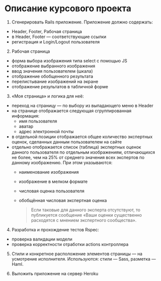 Описание курсового проекта
==========================

1. Сгенерировать Rails приложение. Приложение должно содержать:

  * Header, Footer, Рабочая страница
  * в Header, Footer — соответствующие ссылки 
  * регистрация и Login/Logout пользователя

2. Рабочая страница

  * форма выбора изображения типа select с помощью JS
  * отображение выбранного изображения 
  * ввод значения пользователем (шкала)
  * отображение обобщенного результата
  * перелистывание изображений на экране
  * отображение результатов в табличной форме

3. «Моя страница» и логика для неё:

  * переход на страницу — по выбору из выпадающего меню в Header
  * на странице отображается следующая сгруппированная информация:
    * имя пользователя
    * аватар
    * адрес электронной почты
  * в отдельной позиции отображается общее количество экспертных оценок, сделанных данным пользователем на сайте
  * отдельно отображается список (таблица) экспертных оценок данного пользователя по отдельным изображениям, отличающихся не более, чем на 25% от среднего значения всех экспертов по данному изображению. При этом указываются:
    * наименование изображения
    * изображение в мелком формате
    * числовая оценка пользователя
    * обобщённая числовая экспертная оценка

      > Если таковые для данного эксперта отсутствуют, то публикуется сообщение «Ваши оценки существенно расходятся с мнением экспертного сообщества».

4. Разработка и прохождение тестов Rspec:
  * проверка валидации модели
  * проверка корректности отработки actions контроллера

5. Стили и конкретное расположение элементов страницы — на усмотрение исполнителя. Используются: стили — Sass, разметка — Haml.

6. Выложить приложение на сервер Heroku
